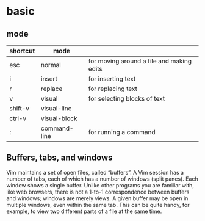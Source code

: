# basic

## mode

| shortcut | mode         |                                           |
| -------- | ------------ | ----------------------------------------- |
| esc      | normal       | for moving around a file and making edits |
| i        | insert       | for inserting text                        |
| r        | replace      | for replacing text                        |
| v        | visual       | for selecting blocks of text              |
| shift-v  | visual-line  |                                           |
| ctrl-v   | visual-block |                                           |
| :        | command-line | for running a command                     |

## Buffers, tabs, and windows

Vim maintains a set of open files, called “buffers”. A Vim session has a number of tabs, each of which has a number of windows (split panes). Each window shows a single buffer. Unlike other programs you are familiar with, like web browsers, there is not a 1-to-1 correspondence between buffers and windows; windows are merely views. A given buffer may be open in multiple windows, even within the same tab. This can be quite handy, for example, to view two different parts of a file at the same time.